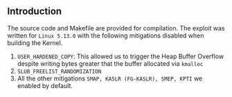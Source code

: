 Introduction
---

The source code and Makefile are provided for compilation. The exploit was written for `Linux 5.13.0` with the following mitigations disabled when building the Kernel. 
1. `USER_HARDENED_COPY`: This allowed us to trigger the Heap Buffer Overflow despite writing bytes greater that the buffer allocated via `kmalloc`
2. `SLUB_FREELIST_RANDOMIZATION`
3. All the other mitigations `SMAP, KASLR (FG-KASLR), SMEP, KPTI` we enabled by default. 


